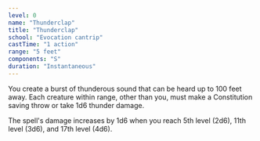 ```yaml
---
level: 0
name: "Thunderclap"
title: "Thunderclap"
school: "Evocation cantrip"
castTime: "1 action"
range: "5 feet"
components: "S"
duration: "Instantaneous"
---
```


You create a burst of thunderous sound that can be heard up to 100 feet away. Each creature within range, other than you, must make a Constitution saving throw or take 1d6 thunder damage.

The spell's damage increases by 1d6 when you reach 5th level (2d6), 11th level (3d6), and 17th level (4d6).
